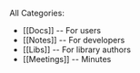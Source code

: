 All Categories:

* [[Docs]] -- For users
* [[Notes]] -- For developers
* [[Libs]] -- For library authors
* [[Meetings]] -- Minutes
